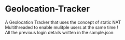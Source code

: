 # Geolocation-Tracker
A Geolocation Tracker that uses the concept of static NAT<br />
Multithreaded to enable mulitple users at the same time !<br />
All the previous login details written in the sample.json
